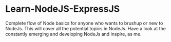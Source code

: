 # Learn-NodeJS-ExpressJS
Complete flow of Node basics for anyone who wants to brushup or new to NodeJs. This will cover all the potential topics in NodeJs. Have a look at the constantly emerging and developing NodeJs and inspire, as me.
